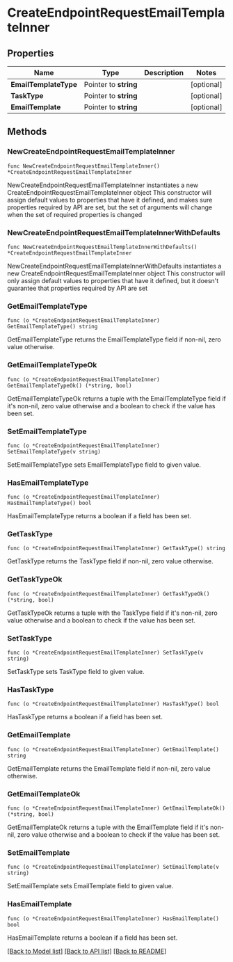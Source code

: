 # CreateEndpointRequestEmailTemplateInner

## Properties

Name | Type | Description | Notes
------------ | ------------- | ------------- | -------------
**EmailTemplateType** | Pointer to **string** |  | [optional] 
**TaskType** | Pointer to **string** |  | [optional] 
**EmailTemplate** | Pointer to **string** |  | [optional] 

## Methods

### NewCreateEndpointRequestEmailTemplateInner

`func NewCreateEndpointRequestEmailTemplateInner() *CreateEndpointRequestEmailTemplateInner`

NewCreateEndpointRequestEmailTemplateInner instantiates a new CreateEndpointRequestEmailTemplateInner object
This constructor will assign default values to properties that have it defined,
and makes sure properties required by API are set, but the set of arguments
will change when the set of required properties is changed

### NewCreateEndpointRequestEmailTemplateInnerWithDefaults

`func NewCreateEndpointRequestEmailTemplateInnerWithDefaults() *CreateEndpointRequestEmailTemplateInner`

NewCreateEndpointRequestEmailTemplateInnerWithDefaults instantiates a new CreateEndpointRequestEmailTemplateInner object
This constructor will only assign default values to properties that have it defined,
but it doesn't guarantee that properties required by API are set

### GetEmailTemplateType

`func (o *CreateEndpointRequestEmailTemplateInner) GetEmailTemplateType() string`

GetEmailTemplateType returns the EmailTemplateType field if non-nil, zero value otherwise.

### GetEmailTemplateTypeOk

`func (o *CreateEndpointRequestEmailTemplateInner) GetEmailTemplateTypeOk() (*string, bool)`

GetEmailTemplateTypeOk returns a tuple with the EmailTemplateType field if it's non-nil, zero value otherwise
and a boolean to check if the value has been set.

### SetEmailTemplateType

`func (o *CreateEndpointRequestEmailTemplateInner) SetEmailTemplateType(v string)`

SetEmailTemplateType sets EmailTemplateType field to given value.

### HasEmailTemplateType

`func (o *CreateEndpointRequestEmailTemplateInner) HasEmailTemplateType() bool`

HasEmailTemplateType returns a boolean if a field has been set.

### GetTaskType

`func (o *CreateEndpointRequestEmailTemplateInner) GetTaskType() string`

GetTaskType returns the TaskType field if non-nil, zero value otherwise.

### GetTaskTypeOk

`func (o *CreateEndpointRequestEmailTemplateInner) GetTaskTypeOk() (*string, bool)`

GetTaskTypeOk returns a tuple with the TaskType field if it's non-nil, zero value otherwise
and a boolean to check if the value has been set.

### SetTaskType

`func (o *CreateEndpointRequestEmailTemplateInner) SetTaskType(v string)`

SetTaskType sets TaskType field to given value.

### HasTaskType

`func (o *CreateEndpointRequestEmailTemplateInner) HasTaskType() bool`

HasTaskType returns a boolean if a field has been set.

### GetEmailTemplate

`func (o *CreateEndpointRequestEmailTemplateInner) GetEmailTemplate() string`

GetEmailTemplate returns the EmailTemplate field if non-nil, zero value otherwise.

### GetEmailTemplateOk

`func (o *CreateEndpointRequestEmailTemplateInner) GetEmailTemplateOk() (*string, bool)`

GetEmailTemplateOk returns a tuple with the EmailTemplate field if it's non-nil, zero value otherwise
and a boolean to check if the value has been set.

### SetEmailTemplate

`func (o *CreateEndpointRequestEmailTemplateInner) SetEmailTemplate(v string)`

SetEmailTemplate sets EmailTemplate field to given value.

### HasEmailTemplate

`func (o *CreateEndpointRequestEmailTemplateInner) HasEmailTemplate() bool`

HasEmailTemplate returns a boolean if a field has been set.


[[Back to Model list]](../README.md#documentation-for-models) [[Back to API list]](../README.md#documentation-for-api-endpoints) [[Back to README]](../README.md)


